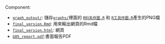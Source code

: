 Component:

- [`graph_output/`](graph_output/): 儲存[`graphs/`](../graphs/)裡面的 [`R科系作圖.R`](../graphs/R科系作圖/R科系作圖.R) 和 [`R工具作圖.R`](../graphs/R工具作圖/R工具作圖.R)產生的PNG檔
- [`final_version.Rmd`](final_version.Rmd): 用來輸出網頁的Rmd檔
- [`final_version.html`](https://rlads2021.github.io/project-Kang-Ling-Wang/final-version.html): 網頁
- [`G05_report.pdf`](G05_report.pdf):書面報告PDF
